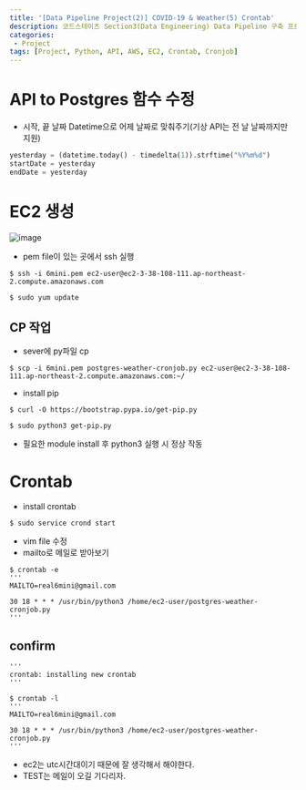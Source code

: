 ```yaml
---
title: '[Data Pipeline Project(2)] COVID-19 & Weather(5) Crontab'
description: 코드스테이츠 Section3(Data Engineering) Data Pipeline 구축 프로젝트 AWS EC2 이용 Cronjob 생성 후 기상데이터 수집 자동화
categories:
 - Project
tags: [Project, Python, API, AWS, EC2, Crontab, Cronjob]
---
```


# API to Postgres 함수 수정
- 시작, 끝 날짜 Datetime으로 어제 날짜로 맞춰주기(기상 API는 전 날 날짜까지만 지원)

```py
yesterday = (datetime.today() - timedelta(1)).strftime("%Y%m%d")
startDate = yesterday
endDate = yesterday
```

# EC2 생성

![image](https://user-images.githubusercontent.com/79494088/136694308-e343f233-808a-4fe3-be34-b9a7bb3db264.png)

- pem file이 있는 곳에서 ssh 실행

```
$ ssh -i 6mini.pem ec2-user@ec2-3-38-108-111.ap-northeast-2.compute.amazonaws.com

$ sudo yum update
```

## CP 작업
- sever에 py파일 cp

```
$ scp -i 6mini.pem postgres-weather-cronjob.py ec2-user@ec2-3-38-108-111.ap-northeast-2.compute.amazonaws.com:~/
```

- install pip

```
$ curl -O https://bootstrap.pypa.io/get-pip.py

$ sudo python3 get-pip.py
```

- 필요한 module install 후 python3 실행 시 정상 작동

# Crontab
- install crontab 

```
$ sudo service crond start
```

- vim file 수정
- mailto로 메일로 받아보기

```
$ crontab -e
'''
MAILTO=real6mini@gmail.com 

30 18 * * * /usr/bin/python3 /home/ec2-user/postgres-weather-cronjob.py
'''
```

## confirm

```
'''
crontab: installing new crontab
'''

$ crontab -l
'''
MAILTO=real6mini@gmail.com

30 18 * * * /usr/bin/python3 /home/ec2-user/postgres-weather-cronjob.py
'''
```

- ec2는 utc시간대이기 때문에 잘 생각해서 해야한다.
- TEST는 메일이 오길 기다리자.
